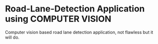 # Road-Lane-Detection Application using COMPUTER VISION

Computer vision based road lane detection application, not flawless but it will do.
